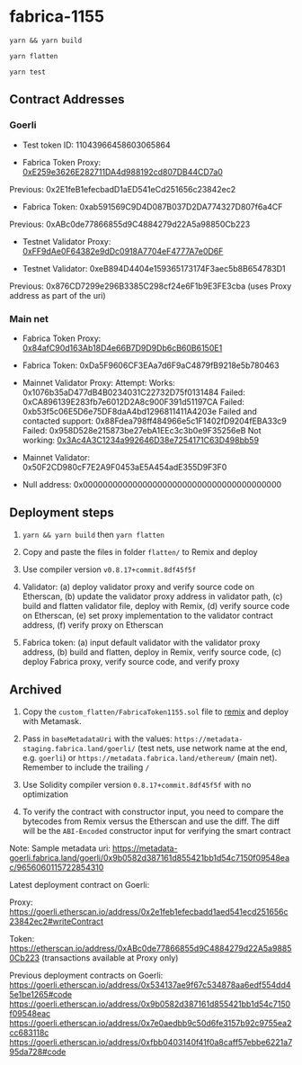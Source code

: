 # fabrica-1155

`yarn && yarn build`

`yarn flatten`

`yarn test`

## Contract Addresses

### Goerli

- Test token ID: 11043966458603065864

- Fabrica Token Proxy: [0xE259e3626E282711DA4d988192cd807DB44CD7a0](https://goerli.etherscan.io/address/0xe259e3626e282711da4d988192cd807db44cd7a0#code)

Previous: 0x2E1feB1efecbadD1aED541eCd251656c23842ec2

- Fabrica Token: 0xab591569C9D4D087B037D2DA774327D807f6a4CF

Previous: 0xABc0de77866855d9C4884279d22A5a98850Cb223

- Testnet Validator Proxy: [0xFF9dAe0F64382e9dDc0918A7704eF4777A7e0D6F](https://goerli.etherscan.io/address/0xFF9dAe0F64382e9dDc0918A7704eF4777A7e0D6F#code)

- Testnet Validator: 0xeB894D4404e159365173174F3aec5b8B654783D1

Previous: 0x876CD7299e296B3385C298cf24e6F1b9E3FE3cba (uses Proxy address as part of the uri)


### Main net

- Fabrica Token Proxy: [0x84afC90d163Ab18D4e66B7D9D9Db6cB60B6150E1](https://etherscan.io/address/0x84afc90d163ab18d4e66b7d9d9db6cb60b6150e1#code)

- Fabrica Token: 0xDa5F9606CF3EAa7d6F9aC4879fB9218e5b780463

- Mainnet Validator Proxy:
Attempt:
Works: 0x1076b35aD477dB4B0234031C22732D75f0131484
Failed: 0xCA896139E283fb7e6012D2A8c900F391d51197CA
Failed: 0xb53f5c06E5D6e75DF8daA4bd1296811411A4203e
Failed and contacted support: 0x88Fdea798ff484966e5c1F1402fD9204fEBA33c9
Failed: 0x958D528e215873be27ebA1EEc3c3b0e9F35256eB
Not working: [0x3Ac4A3C1234a992646D38e7254171C63D498bb59](https://etherscan.io/address/0x3ac4a3c1234a992646d38e7254171c63d498bb59#code)

- Mainnet Validator: 0x50F2CD980cF7E2A9F0453aE5A454adE355D9F3F0

- Null address: 0x0000000000000000000000000000000000000000


## Deployment steps

1. `yarn && yarn build` then `yarn flatten`

2. Copy and paste the files in folder `flatten/` to Remix and deploy

3. Use compiler version `v0.8.17+commit.8df45f5f`

4. Validator: (a) deploy validator proxy and verify source code on Etherscan, (b) update the validator proxy address in validator path, (c) build and flatten validator file, deploy with Remix, (d) verify source code on Etherscan, (e) set proxy implementation to the validator contract address, (f) verify proxy on Etherscan

5. Fabrica token: (a) input default validator with the validator proxy address, (b) build and flatten, deploy in Remix, verify source code, (c) deploy Fabrica proxy, verify source code, and verify proxy


## Archived

1. Copy the `custom_flatten/FabricaToken1155.sol` file to [remix](https://remix.ethereum.org/) and deploy with Metamask.

2. Pass in `baseMetadataUri` with the values: `https://metadata-staging.fabrica.land/goerli/` (test nets, use network name at the end, e.g. `goerli`) or `https://metadata.fabrica.land/ethereum/` (main net). Remember to include the trailing `/`

3. Use Solidity compiler version `0.8.17+commit.8df45f5f` with no optimization

4. To verify the contract with constructor input, you need to compare the bytecodes from Remix versus the Etherscan and use the diff. The diff will be the `ABI-Encoded` constructor input for verifying the smart contract

Note: Sample metadata uri: https://metadata-goerli.fabrica.land/goerli/0x9b0582d387161d855421bb1d54c7150f09548eac/9656060115722854310

Latest deployment contract on Goerli:

Proxy: https://goerli.etherscan.io/address/0x2e1feb1efecbadd1aed541ecd251656c23842ec2#writeContract

Token: https://etherscan.io/address/0xABc0de77866855d9C4884279d22A5a98850Cb223 (transactions available at Proxy only)

Previous deployment contracts on Goerli:
https://goerli.etherscan.io/address/0x534137ae9f67c534878aa6edf554dd45e1be1265#code
https://goerli.etherscan.io/address/0x9b0582d387161d855421bb1d54c7150f09548eac
https://goerli.etherscan.io/address/0x7e0aedbb9c50d6fe3157b92c9755ea2cc683118c
https://goerli.etherscan.io/address/0xfbb0403140f41f0a8caff57ebbe6221a795da728#code
